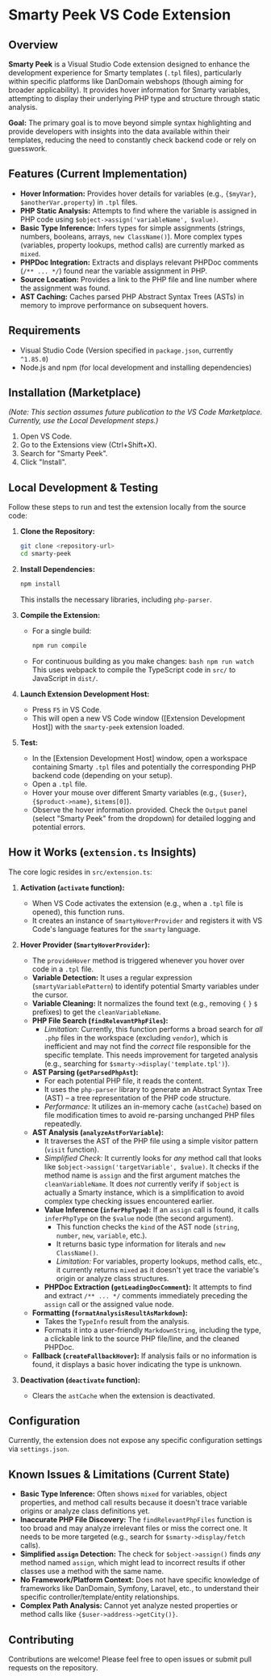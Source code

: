 # Smarty Peek VS Code Extension

## Overview

**Smarty Peek** is a Visual Studio Code extension designed to enhance the development experience for Smarty templates (`.tpl` files), particularly within specific platforms like DanDomain webshops (though aiming for broader applicability). It provides hover information for Smarty variables, attempting to display their underlying PHP type and structure through static analysis.

**Goal:** The primary goal is to move beyond simple syntax highlighting and provide developers with insights into the data available within their templates, reducing the need to constantly check backend code or rely on guesswork.

## Features (Current Implementation)

- **Hover Information:** Provides hover details for variables (e.g., `{$myVar}`, `$anotherVar.property`) in `.tpl` files.
- **PHP Static Analysis:** Attempts to find where the variable is assigned in PHP code using `$object->assign('variableName', $value)`.
- **Basic Type Inference:** Infers types for simple assignments (strings, numbers, booleans, arrays, `new ClassName()`). More complex types (variables, property lookups, method calls) are currently marked as `mixed`.
- **PHPDoc Integration:** Extracts and displays relevant PHPDoc comments (`/** ... */`) found near the variable assignment in PHP.
- **Source Location:** Provides a link to the PHP file and line number where the assignment was found.
- **AST Caching:** Caches parsed PHP Abstract Syntax Trees (ASTs) in memory to improve performance on subsequent hovers.

## Requirements

- Visual Studio Code (Version specified in `package.json`, currently `^1.85.0`)
- Node.js and npm (for local development and installing dependencies)

## Installation (Marketplace)

_(Note: This section assumes future publication to the VS Code Marketplace. Currently, use the Local Development steps.)_

1.  Open VS Code.
2.  Go to the Extensions view (Ctrl+Shift+X).
3.  Search for "Smarty Peek".
4.  Click "Install".

## Local Development & Testing

Follow these steps to run and test the extension locally from the source code:

1.  **Clone the Repository:**

    ```bash
    git clone <repository-url>
    cd smarty-peek
    ```

2.  **Install Dependencies:**

    ```bash
    npm install
    ```

    This installs the necessary libraries, including `php-parser`.

3.  **Compile the Extension:**

    - For a single build:
      ```bash
      npm run compile
      ```
    - For continuous building as you make changes:
      `bash
npm run watch
`
      This uses webpack to compile the TypeScript code in `src/` to JavaScript in `dist/`.

4.  **Launch Extension Development Host:**

    - Press `F5` in VS Code.
    - This will open a new VS Code window ([Extension Development Host]) with the `smarty-peek` extension loaded.

5.  **Test:**
    - In the [Extension Development Host] window, open a workspace containing Smarty `.tpl` files and potentially the corresponding PHP backend code (depending on your setup).
    - Open a `.tpl` file.
    - Hover your mouse over different Smarty variables (e.g., `{$user}`, `{$product->name}`, `$items[0]`).
    - Observe the hover information provided. Check the `Output` panel (select "Smarty Peek" from the dropdown) for detailed logging and potential errors.

## How it Works (`extension.ts` Insights)

The core logic resides in `src/extension.ts`:

1.  **Activation (`activate` function):**

    - When VS Code activates the extension (e.g., when a `.tpl` file is opened), this function runs.
    - It creates an instance of `SmartyHoverProvider` and registers it with VS Code's language features for the `smarty` language.

2.  **Hover Provider (`SmartyHoverProvider`):**

    - The `provideHover` method is triggered whenever you hover over code in a `.tpl` file.
    - **Variable Detection:** It uses a regular expression (`smartyVariablePattern`) to identify potential Smarty variables under the cursor.
    - **Variable Cleaning:** It normalizes the found text (e.g., removing `{` `}` `$` prefixes) to get the `cleanVariableName`.
    - **PHP File Search (`findRelevantPhpFiles`):**
      - _Limitation:_ Currently, this function performs a broad search for _all_ `.php` files in the workspace (excluding `vendor`), which is inefficient and may not find the _correct_ file responsible for the specific template. This needs improvement for targeted analysis (e.g., searching for `$smarty->display('template.tpl')`).
    - **AST Parsing (`getParsedPhpAst`):**
      - For each potential PHP file, it reads the content.
      - It uses the `php-parser` library to generate an Abstract Syntax Tree (AST) – a tree representation of the PHP code structure.
      - _Performance:_ It utilizes an in-memory cache (`astCache`) based on file modification times to avoid re-parsing unchanged PHP files repeatedly.
    - **AST Analysis (`analyzeAstForVariable`):**
      - It traverses the AST of the PHP file using a simple visitor pattern (`visit` function).
      - _Simplified Check:_ It currently looks for _any_ method call that looks like `$object->assign('targetVariable', $value)`. It checks if the method name is `assign` and the first argument matches the `cleanVariableName`. It does _not_ currently verify if `$object` is actually a Smarty instance, which is a simplification to avoid complex type checking issues encountered earlier.
      - **Value Inference (`inferPhpType`):** If an `assign` call is found, it calls `inferPhpType` on the `$value` node (the second argument).
        - This function checks the `kind` of the AST node (`string`, `number`, `new`, `variable`, etc.).
        - It returns basic type information for literals and `new ClassName()`.
        - _Limitation:_ For variables, property lookups, method calls, etc., it currently returns `mixed` as it doesn't yet trace the variable's origin or analyze class structures.
      - **PHPDoc Extraction (`getLeadingDocComment`):** It attempts to find and extract `/** ... */` comments immediately preceding the `assign` call or the assigned value node.
    - **Formatting (`formatAnalysisResultAsMarkdown`):**
      - Takes the `TypeInfo` result from the analysis.
      - Formats it into a user-friendly `MarkdownString`, including the type, a clickable link to the source PHP file/line, and the cleaned PHPDoc.
    - **Fallback (`createFallbackHover`):** If analysis fails or no information is found, it displays a basic hover indicating the type is unknown.

3.  **Deactivation (`deactivate` function):**
    - Clears the `astCache` when the extension is deactivated.

## Configuration

Currently, the extension does not expose any specific configuration settings via `settings.json`.

## Known Issues & Limitations (Current State)

- **Basic Type Inference:** Often shows `mixed` for variables, object properties, and method call results because it doesn't trace variable origins or analyze class definitions yet.
- **Inaccurate PHP File Discovery:** The `findRelevantPhpFiles` function is too broad and may analyze irrelevant files or miss the correct one. It needs to be more targeted (e.g., search for `$smarty->display/fetch` calls).
- **Simplified `assign` Detection:** The check for `$object->assign()` finds _any_ method named `assign`, which might lead to incorrect results if other classes use a method with the same name.
- **No Framework/Platform Context:** Does not have specific knowledge of frameworks like DanDomain, Symfony, Laravel, etc., to understand their specific controller/template/entity relationships.
- **Complex Path Analysis:** Cannot yet analyze nested properties or method calls like `{$user->address->getCity()}`.

## Contributing

Contributions are welcome! Please feel free to open issues or submit pull requests on the repository.
